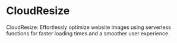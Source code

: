 # CloudResize
CloudResize: Effortlessly optimize website images using serverless functions for faster loading times and a smoother user experience.
